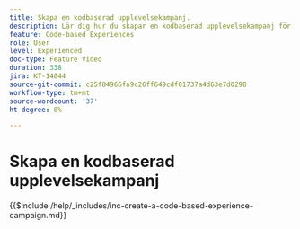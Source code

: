 ```yaml
---
title: Skapa en kodbaserad upplevelsekampanj.
description: Lär dig hur du skapar en kodbaserad upplevelsekampanj för att skala personaliseringen med stöd för implementeringsmetoder på serversidan, API-baserade eller SDK-baserade för att sömlöst integrera med utvecklingsmiljöer.
feature: Code-based Experiences
role: User
level: Experienced
doc-type: Feature Video
duration: 338
jira: KT-14044
source-git-commit: c25f84966fa9c26ff649cdf01737a4d63e7d0298
workflow-type: tm+mt
source-wordcount: '37'
ht-degree: 0%

---
```



# Skapa en kodbaserad upplevelsekampanj

{{$include /help/_includes/inc-create-a-code-based-experience-campaign.md}}
